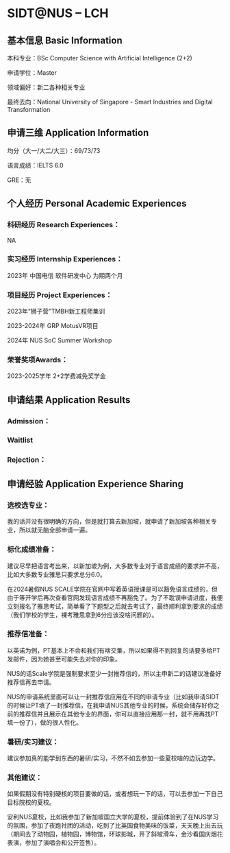 # SIDT@NUS – LCH

## 基本信息 Basic Information

本科专业：BSc Computer Science with Artificial Intelligence (2+2)

申请学位：Master

领域偏好：新二各种相关专业

最终去向：National University of Singapore - Smart Industries and Digital Transformation


## 申请三维 Application Information

均分（大一/大二/大三）：69/73/73

语言成绩：IELTS 6.0

GRE：无


## 个人经历 Personal Academic Experiences

### 科研经历 Research Experiences：

NA

### 实习经历 Internship Experiences：

2023年 中国电信 软件研发中心 为期两个月

### 项目经历 Project Experiences：

2023年“狮子营”TMBH新工程师集训

2023-2024年 GRP MotusVR项目

2024年 NUS SoC Summer Workshop

### 荣誉奖项Awards：

2023-2025学年 2+2学费减免奖学金



## 申请结果 Application Results

### Admission：

### Waitlist

### Rejection：



## 申请经验 Application Experience Sharing

### 选校选专业：

我的话并没有很明确的方向，但是就打算去新加坡，就申请了新加坡各种相关专业，所以就无脑全部申请一遍。

### 标化成绩准备：

建议尽早把语言考出来，以新加坡为例，大多数专业对于语言成绩的要求并不高，比如大多数专业雅思只要求总分6.0。

在2024暑假NUS SCALE学院在官网中写着英语授课是可以豁免语言成绩的，但由于等开学后再次查看官网发现语言成绩不再豁免了。为了不耽误申请进度，我便立刻报名了雅思考试，简单看了下题型之后就去考试了，最终顺利拿到要求的成绩（我们学校的学生，裸考雅思拿到6分应该没啥问题的）。

### 推荐信准备：

以英诺为例，PT基本上不会和我们有啥交集，所以如果得不到回复的话要多给PT发邮件，因为她甚至可能失去对你的印象。

NUS的话Scale学院是强制要求至少一封推荐信的，所以主申新二的话建议准备好推荐信再去申请。

NUS的申请系统里面可以让一封推荐信应用在不同的申请专业（比如我申请SIDT的时候让PT填了一封推荐信，在我申请NUS其他专业的时候，系统会储存好你之前的推荐信并且展示在其他专业的界面，你可以直接应用那一封，就不用再找PT填一份了），做的很人性化。

### 暑研/实习建议：

建议参加真的能学到东西的暑研/实习，不然不如去参加一些夏校啥的边玩边学。


### 其他建议：

如果假期没有特别硬核的项目要做的话，或者想玩一下的话，可以去参加一下自己目标院校的夏校。

安利NUS夏校，比如我参加了新加坡国立大学的夏校，提前体验到了在NUS学习的氛围，参加了夜跑社团的活动，吃到了比英国食物美味的饭菜，天天晚上出去玩（期间去了动物园，植物园，博物馆，环球影城，开了斜坡滑车，金沙看国庆烟花表演，参加了演唱会和公开签售）。